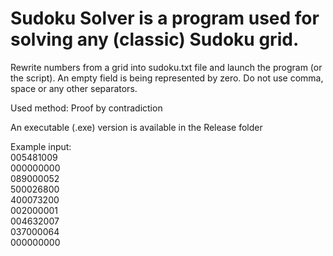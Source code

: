 # Sudoku Solver is a program used for solving any (classic) Sudoku grid.
Rewrite numbers from a grid into sudoku.txt file and launch the program (or the script). An empty field is being represented by zero. Do not use comma, space or any other separators.

Used method: Proof by contradiction

An executable (.exe) version is available in the Release folder


Example input:  
005481009  
000000000  
089000052  
500026800  
400073200  
002000001  
004632007  
037000064  
000000000  
